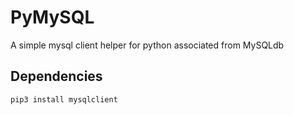 # PyMySQL
A simple mysql client helper for python associated from MySQLdb

## Dependencies

```pip3 install mysqlclient```
